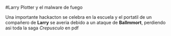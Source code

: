#Larry Plotter y el malware de fuego

Una importante hackacton se celebra en la escuela y el portatil
de un compañero de **Larry** se averia debido a un ataque de 
**Ballmmort**, perdiendo asi toda la saga *Crepusculo* en pdf
